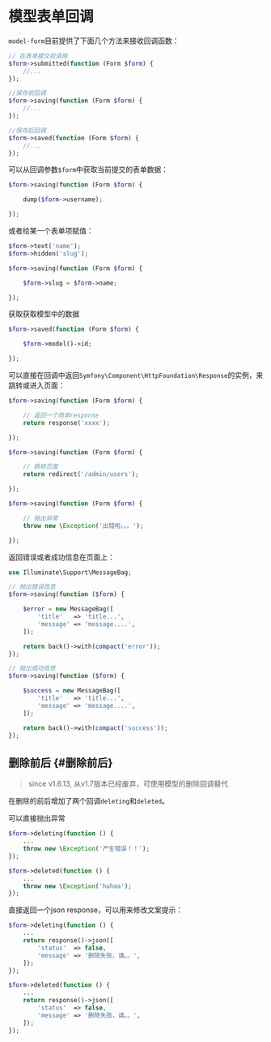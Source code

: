 # 模型表单回调

`model-form`目前提供了下面几个方法来接收回调函数：

```php
// 在表单提交前调用
$form->submitted(function (Form $form) {
    //...
});

//保存前回调
$form->saving(function (Form $form) {
    //...
});

//保存后回调
$form->saved(function (Form $form) {
    //...
});
```

可以从回调参数`$form`中获取当前提交的表单数据：

```php
$form->saving(function (Form $form) {

    dump($form->username);

});
```

或者给某一个表单项赋值：

```php
$form->text('name');
$form->hidden('slug');

$form->saving(function (Form $form) {

    $form->slug = $form->name;

});
```

获取获取模型中的数据

```php
$form->saved(function (Form $form) {

    $form->model()->id;

});
```

可以直接在回调中返回`Symfony\Component\HttpFoundation\Response`的实例，来跳转或进入页面：

```php
$form->saving(function (Form $form) {

    // 返回一个简单response
    return response('xxxx');

});

$form->saving(function (Form $form) {

    // 跳转页面
    return redirect('/admin/users');

});

$form->saving(function (Form $form) {

    // 抛出异常
    throw new \Exception('出错啦。。。');

});
```

返回错误或者成功信息在页面上：

```php
use Illuminate\Support\MessageBag;

// 抛出错误信息
$form->saving(function ($form) {

    $error = new MessageBag([
        'title'   => 'title...',
        'message' => 'message....',
    ]);

    return back()->with(compact('error'));
});

// 抛出成功信息
$form->saving(function ($form) {

    $success = new MessageBag([
        'title'   => 'title...',
        'message' => 'message....',
    ]);

    return back()->with(compact('success'));
});
```

## 删除前后 {#删除前后}

> since v1.6.13, 从v1.7版本已经废弃，可使用模型的删除回调替代

在删除的前后增加了两个回调`deleting`和`deleted`。

可以直接抛出异常

```php
$form->deleting(function () {
    ...
    throw new \Exception('产生错误！！');
});

$form->deleted(function () {
    ...
    throw new \Exception('hahaa');
});
```

直接返回一个json response，可以用来修改文案提示：

```php
$form->deleting(function () {
    ...
    return response()->json([
        'status'  => false,
        'message' => '删除失败，请。。',
    ]);
});

$form->deleted(function () {
    ...
    return response()->json([
        'status'  => false,
        'message' => '删除失败，请。。',
    ]);
});
```